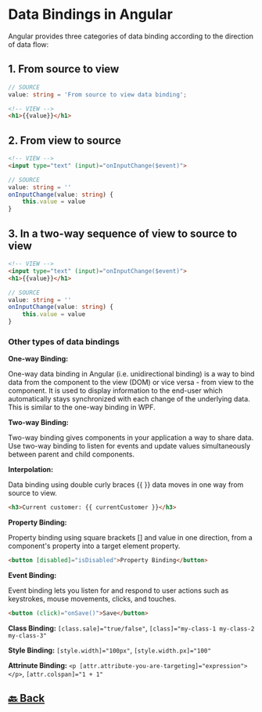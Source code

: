 <h1>Data Bindings in Angular</h1>

Angular provides three categories of data binding according to the direction of data flow:

<h2>1. From source to view</h2>

```ts
// SOURCE
value: string = 'From source to view data binding';
```
```html
<!-- VIEW -->
<h1>{{value}}</h1>
```

<h2>2. From view to source</h2>

```html
<!-- VIEW -->
<input type="text" (input)="onInputChange($event)">
```
```ts
// SOURCE
value: string = ''
onInputChange(value: string) {
    this.value = value
}
```

<h2>3. In a two-way sequence of view to source to view</h2>

```html
<!-- VIEW -->
<input type="text" (input)="onInputChange($event)">
<h1>{{value}}</h1>
```
```ts
// SOURCE
value: string = ''
onInputChange(value: string) {
    this.value = value
}
```
<h3>Other types of data bindings</h3>

**One-way Binding:**

One-way data binding in Angular (i.e. unidirectional binding) is a way to bind data from the component to the view (DOM) or vice versa - from view to the component. It is used to display information to the end-user which automatically stays synchronized with each change of the underlying data. This is similar to the one-way binding in WPF.

**Two-way Binding:**

Two-way binding gives components in your application a way to share data. Use two-way binding to listen for events and update values simultaneously between parent and child components.

**Interpolation:**

Data binding using double curly braces {{ }} data moves in one way from source to view.

```html
<h3>Current customer: {{ currentCustomer }}</h3>
```

**Property Binding:**

Property binding using square brackets [] and value in one direction, from a component's property into a target element property.

```html
<button [disabled]="isDisabled">Property Binding</button>
```

**Event Binding:**

Event binding lets you listen for and respond to user actions such as keystrokes, mouse movements, clicks, and touches.

```html
<button (click)="onSave()">Save</button>
```

**Class Binding:** `[class.sale]="true/false"`,  `[class]="my-class-1 my-class-2 my-class-3"`

**Style Binding:** `[style.width]="100px"`, `[style.width.px]="100"`

**Attrinute Binding:** `<p [attr.attribute-you-are-targeting]="expression"></p>`, `[attr.colspan]="1 + 1"`

<h2><a href="https://github.com/sanjay9616/Angular/blob/master/README.md"> 🔙 Back</a></h2>
